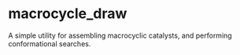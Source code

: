 macrocycle_draw
=========

A simple utility for assembling macrocyclic catalysts, and performing conformational searches.
